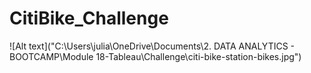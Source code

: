 # CitiBike_Challenge


![Alt text]("C:\Users\julia\OneDrive\Documents\2. DATA ANALYTICS - BOOTCAMP\Module 18-Tableau\Challenge\citi-bike-station-bikes.jpg")
